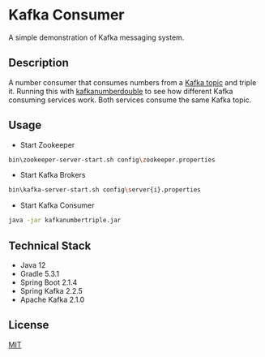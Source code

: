 # Kafka Consumer
A simple demonstration of Kafka messaging system.

## Description
A number consumer that consumes numbers from a [Kafka topic](https://github.com/quangnvien/kafkanumberprovider) and triple it. Running this with [kafkanumberdouble](https://github.com/quangnvien/kafkanumberdouble) to see how different Kafka consuming services work. Both services consume the same Kafka topic. 

## Usage
- Start Zookeeper
```bash
bin\zookeeper-server-start.sh config\zookeeper.properties
```
- Start Kafka Brokers
```bash
bin\kafka-server-start.sh config\server{i}.properties
```
- Start Kafka Consumer
```bash
java -jar kafkanumbertriple.jar 
```

## Technical Stack
- Java 12
- Gradle 5.3.1
- Spring Boot 2.1.4
- Spring Kafka 2.2.5 
- Apache Kafka 2.1.0

## License
[MIT](https://choosealicense.com/licenses/mit/)
